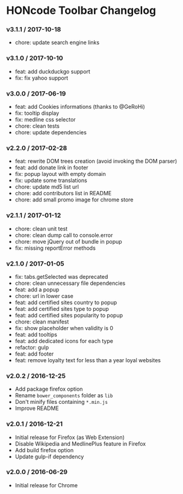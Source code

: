 HONcode Toolbar Changelog
=========================

### v3.1.1 / 2017-10-18
 - chore: update search engine links

### v3.1.0 / 2017-10-10
 - feat: add duckduckgo support
 - fix: fix yahoo support

### v3.0.0 / 2017-06-19
 - feat: add Cookies informations (thanks to @GeRoHi)
 - fix: tooltip display
 - fix: medline css selector
 - chore: clean tests
 - chore: update dependencies

### v2.2.0 / 2017-02-28
 - feat: rewrite DOM trees creation (avoid invoking the DOM parser)
 - feat: add donate link in footer
 - fix: popup layout with empty domain
 - fix: update some translations
 - chore: update md5 list url
 - chore: add contributors list in README
 - chore: add small promo image for chrome store

### v2.1.1 / 2017-01-12
 - chore: clean unit test
 - chore: clean dump call to console.error
 - chore: move jQuery out of bundle in popup
 - fix: missing reportError methods

### v2.1.0 / 2017-01-05
 - fix: tabs.getSelected was deprecated
 - chore: clean unnecessary file dependencies
 - feat: add a popup
 - chore: url in lower case
 - feat: add certified sites country to popup
 - feat: add certified sites type to popup
 - feat: add certified sites popularity to popup
 - chore: clean manifest
 - fix: show placeholder when validity is 0
 - feat: add tooltips
 - feat: add dedicated icons for each type
 - refactor: gulp
 - feat: add footer
 - feat: remove loyalty text for less than a year loyal websites

### v2.0.2 / 2016-12-25
 - Add package firefox option
 - Rename `bower_components` folder as `lib`
 - Don't minify files containing `*.min.js`
 - Improve README

### v2.0.1 / 2016-12-21

 - Initial release for Firefox (as Web Extension)
 - Disable Wikipedia and MedlinePlus feature in Firefox
 - Add build firefox option
 - Update gulp-if dependency

### v2.0.0 / 2016-06-29

 - Initial release for Chrome
